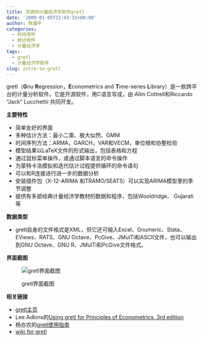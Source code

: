 ```yaml
---
title: 开源的计量经济学软件gretl
date: '2009-01-05T21:43:31+00:00'
author: 陈堰平
categories:
  - 时间序列
  - 统计软件
  - 计量经济学
tags:
  - gretl
  - 计量经济学软件
slug: intro-to-gretl
---
```


gretl（**G**nu **R**egression，**E**conometrics and **T**ime-series **L**ibrary）是一款跨平台的计量分析软件。它是开源软件，用C语言写成，由 Allin Cottrell和Riccardo “Jack” Lucchettii 共同开发。<!--more-->

**主要特性**

  * 简单友好的界面
  * 多种估计方法：最小二乘、极大似然、GMM
  * 时间序列方法：ARMA，GARCH，VAR和VECM，单位根和协整检验
  * 模型结果以LaTeX文件的形式输出，包括表格和方程
  * 通过鼠标菜单操作，或通过脚本语言的命令操作
  * 为蒙特卡洛模拟和迭代估计过程提供循环的命令语句
  * 可以和R连接进行进一步的数据分析
  * 安装插件包（X-12-ARIMA 和TRAMO/SEATS）可以实现ARIMA模型里的季节调整
  * 提供有多部经典计量经济学教材的数据和程序，包括Wooldridge、 Gujarati 等

**数据类型**

  * gretl自身的文件格式是XML，但它还可输入Excel、Gnumeric、Stata、EViews、RATS、GNU Octave、PcGive、JMulTi和ASCII文件，也可以输出到GNU Octave、GNU R、JMulTi和PcGive文件格式。

**界面截图**<figure id="attachment_599" style="width: 446px" class="wp-caption aligncenter">

![gretl界面截图](https://cos.name/wp-content/uploads/2009/01/gretl_screenshot.jpg)<figcaption class="wp-caption-text">gretl界面截图</figcaption></figure> 

**相关链接**

  * <a href="http://gretl.sourceforge.net/" target="_blank">gretl主页</a>
  * Lee Adkins的[Using gretl for Principles of Econometrics, 3rd edition](http://www.learneconometrics.com/gretl.html)
  * 杨亦农的[gretl使用指南](http://yaya.it.cycu.edu.tw/gretl/)
  * [wiki for gretl](http://en.wikipedia.org/wiki/Gretl)
